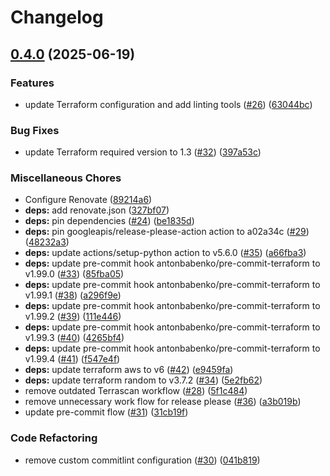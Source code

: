 # Changelog

## [0.4.0](https://github.com/opzkit/terraform-aws-rds-instance-postgresql/compare/v0.3.0...v0.4.0) (2025-06-19)


### Features

* update Terraform configuration and add linting tools ([#26](https://github.com/opzkit/terraform-aws-rds-instance-postgresql/issues/26)) ([63044bc](https://github.com/opzkit/terraform-aws-rds-instance-postgresql/commit/63044bcd945bac0219c6b8c171b94e9e9d449c3f))


### Bug Fixes

* update Terraform required version to 1.3 ([#32](https://github.com/opzkit/terraform-aws-rds-instance-postgresql/issues/32)) ([397a53c](https://github.com/opzkit/terraform-aws-rds-instance-postgresql/commit/397a53cae6c48ad663b1d74ea5c0c2beea8d3c39))


### Miscellaneous Chores

* Configure Renovate ([89214a6](https://github.com/opzkit/terraform-aws-rds-instance-postgresql/commit/89214a6db6d828a369fefe8685b17aff83fde981))
* **deps:** add renovate.json ([327bf07](https://github.com/opzkit/terraform-aws-rds-instance-postgresql/commit/327bf073e8290f28310617fddabcbd91d59e8b8a))
* **deps:** pin dependencies ([#24](https://github.com/opzkit/terraform-aws-rds-instance-postgresql/issues/24)) ([be1835d](https://github.com/opzkit/terraform-aws-rds-instance-postgresql/commit/be1835d5998965a06ece5f28133051b5d1ae1c10))
* **deps:** pin googleapis/release-please-action action to a02a34c ([#29](https://github.com/opzkit/terraform-aws-rds-instance-postgresql/issues/29)) ([48232a3](https://github.com/opzkit/terraform-aws-rds-instance-postgresql/commit/48232a3997a5de92750224c619fb519aba635c41))
* **deps:** update actions/setup-python action to v5.6.0 ([#35](https://github.com/opzkit/terraform-aws-rds-instance-postgresql/issues/35)) ([a66fba3](https://github.com/opzkit/terraform-aws-rds-instance-postgresql/commit/a66fba34ec5331ef8ae935bb777f80ab809ef09f))
* **deps:** update pre-commit hook antonbabenko/pre-commit-terraform to v1.99.0 ([#33](https://github.com/opzkit/terraform-aws-rds-instance-postgresql/issues/33)) ([85fba05](https://github.com/opzkit/terraform-aws-rds-instance-postgresql/commit/85fba05675ffdc164c8977edc991013d9e25a655))
* **deps:** update pre-commit hook antonbabenko/pre-commit-terraform to v1.99.1 ([#38](https://github.com/opzkit/terraform-aws-rds-instance-postgresql/issues/38)) ([a296f9e](https://github.com/opzkit/terraform-aws-rds-instance-postgresql/commit/a296f9e70010881ccf9c9b16fae104118b037b34))
* **deps:** update pre-commit hook antonbabenko/pre-commit-terraform to v1.99.2 ([#39](https://github.com/opzkit/terraform-aws-rds-instance-postgresql/issues/39)) ([111e446](https://github.com/opzkit/terraform-aws-rds-instance-postgresql/commit/111e4466eb76ce4fb42671773280cf7534984784))
* **deps:** update pre-commit hook antonbabenko/pre-commit-terraform to v1.99.3 ([#40](https://github.com/opzkit/terraform-aws-rds-instance-postgresql/issues/40)) ([4265bf4](https://github.com/opzkit/terraform-aws-rds-instance-postgresql/commit/4265bf47773dcbb34a45b0d3afc4872cd4dfc764))
* **deps:** update pre-commit hook antonbabenko/pre-commit-terraform to v1.99.4 ([#41](https://github.com/opzkit/terraform-aws-rds-instance-postgresql/issues/41)) ([f547e4f](https://github.com/opzkit/terraform-aws-rds-instance-postgresql/commit/f547e4f8468b90a0369d87c68951dbe543089bab))
* **deps:** update terraform aws to v6 ([#42](https://github.com/opzkit/terraform-aws-rds-instance-postgresql/issues/42)) ([e9459fa](https://github.com/opzkit/terraform-aws-rds-instance-postgresql/commit/e9459fa4d3b7e9b1541d0ce17f6fedf7328815a3))
* **deps:** update terraform random to v3.7.2 ([#34](https://github.com/opzkit/terraform-aws-rds-instance-postgresql/issues/34)) ([5e2fb62](https://github.com/opzkit/terraform-aws-rds-instance-postgresql/commit/5e2fb62fd273724d6413689076f62ac06520da58))
* remove outdated Terrascan workflow ([#28](https://github.com/opzkit/terraform-aws-rds-instance-postgresql/issues/28)) ([5f1c484](https://github.com/opzkit/terraform-aws-rds-instance-postgresql/commit/5f1c4840fa79641dd938e341814062f051b12c42))
* remove unnecessary work flow for release please ([#36](https://github.com/opzkit/terraform-aws-rds-instance-postgresql/issues/36)) ([a3b019b](https://github.com/opzkit/terraform-aws-rds-instance-postgresql/commit/a3b019b34148a57aa03f6accd786570131397b5b))
* update pre-commit flow ([#31](https://github.com/opzkit/terraform-aws-rds-instance-postgresql/issues/31)) ([31cb19f](https://github.com/opzkit/terraform-aws-rds-instance-postgresql/commit/31cb19f00a4a80824d064bffd313ef8f2f681003))


### Code Refactoring

* remove custom commitlint configuration ([#30](https://github.com/opzkit/terraform-aws-rds-instance-postgresql/issues/30)) ([041b819](https://github.com/opzkit/terraform-aws-rds-instance-postgresql/commit/041b8198f261fe2cc4b4e236ea25a86fc1c0029f))
